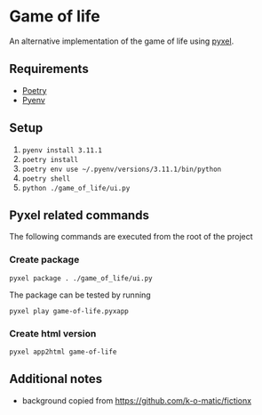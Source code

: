 # Game of life

An alternative implementation of the game of life using [pyxel](https://github.com/kitao/pyxel).

## Requirements

- [Poetry](https://python-poetry.org/)
- [Pyenv](https://github.com/pyenv/pyenv)

## Setup

1. `pyenv install 3.11.1`
1. `poetry install`
2. `poetry env use ~/.pyenv/versions/3.11.1/bin/python`
2. `poetry shell`
2. `python ./game_of_life/ui.py`

## Pyxel related commands

The following commands are executed from the root of the project

### Create package

`pyxel package . ./game_of_life/ui.py`

The package can be tested by running

`pyxel play game-of-life.pyxapp`

### Create html version

`pyxel app2html game-of-life`

## Additional notes

- background copied from https://github.com/k-o-matic/fictionx 

